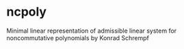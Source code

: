 # ncpoly
Minimal linear representation of admissible linear system for noncommutative polynomials by Konrad Schrempf
